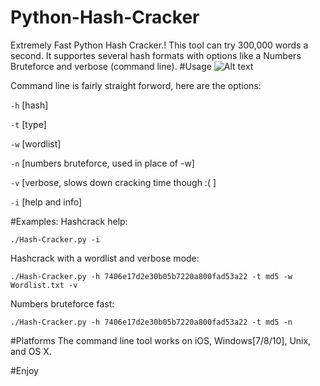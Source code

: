 # Python-Hash-Cracker
Extremely Fast Python Hash Cracker.! This tool can try 300,000 words a second.
It supportes several hash formats with options like a Numbers Bruteforce and verbose (command line).
#Usage
![Alt text](img2.JPG?raw=true "Screenshot")

Command line is fairly straight forword, here are the options:

`-h` [hash]

`-t` [type]

`-w` [wordlist]

`-n` [numbers bruteforce, used in place of -w]

`-v` [verbose, slows down cracking time though :( ]

`-i` [help and info]

#Examples:
Hashcrack help:

`./Hash-Cracker.py -i`

Hashcrack with a wordlist and verbose mode:

`./Hash-Cracker.py -h 7406e17d2e30b05b7220a800fad53a22 -t md5 -w Wordlist.txt -v`

Numbers bruteforce fast:

`./Hash-Cracker.py -h 7406e17d2e30b05b7220a800fad53a22 -t md5 -n`

#Platforms
The command line tool works on iOS, Windows[7/8/10], Unix, and OS X.

#Enjoy
